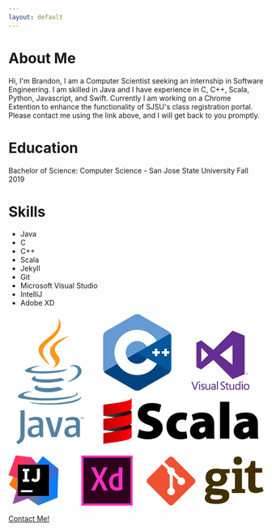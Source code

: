 ```yaml
---
layout: default
---
```


# About Me

Hi, I'm Brandon, I am a Computer Scientist seeking an internship in Software Engineering. I am skilled in Java and I have experience in C, C++, Scala, Python, Javascript, and Swift. Currently I am working on a Chrome Extention to enhance the functionality of SJSU's class registration portal. Please contact me using the link above, and I will get back to you promptly.

# Education

Bachelor of Science: Computer Science - San Jose State University Fall 2019

# Skills

*   Java
*   C
*   C++
*   Scala
*   Jekyll
*   Git
*   Microsoft Visual Studio
*   IntelliJ
*   Adobe XD

![Skills](assets/skills.png)

[Contact Me!](https://goo.gl/forms/a9pudj0Qp75bmENh1 "Contact Me!")
